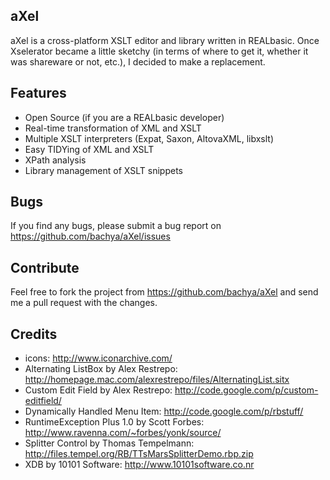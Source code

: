 aXel
-----------

aXel is a cross-platform XSLT editor and library written in REALbasic. Once Xselerator
became a little sketchy (in terms of where to get it, whether it was shareware or not, etc.),
I decided to make a replacement.

Features
--------
  * Open Source (if you are a REALbasic developer)
  * Real-time transformation of XML and XSLT
  * Multiple XSLT interpreters (Expat, Saxon, AltovaXML, libxslt) 
  * Easy TIDYing of XML and XSLT
  * XPath analysis
  * Library management of XSLT snippets

Bugs
----

If you find any bugs, please submit a bug report on https://github.com/bachya/aXel/issues

Contribute
----------

Feel free to fork the project from https://github.com/bachya/aXel and send me a
pull request with the changes.

Credits
-------

  * icons: http://www.iconarchive.com/
  * Alternating ListBox by Alex Restrepo: http://homepage.mac.com/alexrestrepo/files/AlternatingList.sitx
  * Custom Edit Field by Alex Restrepo: http://code.google.com/p/custom-editfield/
  * Dynamically Handled Menu Item: http://code.google.com/p/rbstuff/
  * RuntimeException Plus 1.0 by Scott Forbes: http://www.ravenna.com/~forbes/yonk/source/
  * Splitter Control by Thomas Tempelmann: http://files.tempel.org/RB/TTsMarsSplitterDemo.rbp.zip
  * XDB by 10101 Software: http://www.10101software.co.nr